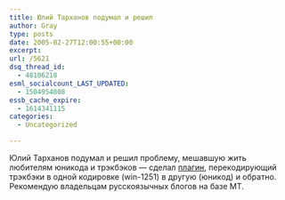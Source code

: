 ```yaml
---
title: Юлий Тарханов подумал и решил
author: Gray
type: posts
date: 2005-02-27T12:00:55+00:00
excerpt:
url: /5621
dsq_thread_id:
  - 48106218
esml_socialcount_LAST_UPDATED:
  - 1504954808
essb_cache_expire:
  - 1614341115
categories:
  - Uncategorized

---
```








Юлий Тарханов подумал и решил проблему, мешавшую жить любителям юникода и трэкбэков &#8212; сделал <a href="http://live.julik.nl/2005/02/mt-trackback-plugin" target="_blank">плагин</a>, перекодирующий трэкбэки в одной кодировке (win-1251) в другую (юникод) и обратно. Рекомендую владельцам русскоязычных блогов на базе MT.